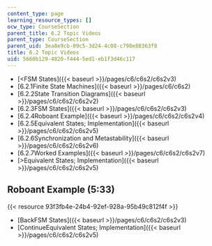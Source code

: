 ```yaml
---
content_type: page
learning_resource_types: []
ocw_type: CourseSection
parent_title: 6.2 Topic Videos
parent_type: CourseSection
parent_uid: 3ea8e9cb-09c5-3d24-4c08-c798e88363f8
title: 6.2 Topic Videos
uid: 5660b129-4820-f444-5ed1-eb1f3d46c117
---
```


*   [\<FSM States]({{< baseurl >}}/pages/c6/c6s2/c6s2v3)
*   [6.2.1Finite State Machines]({{< baseurl >}}/pages/c6/c6s2)
*   [6.2.2State Transition Diagrams]({{< baseurl >}}/pages/c6/c6s2/c6s2v2)
*   [6.2.3FSM States]({{< baseurl >}}/pages/c6/c6s2/c6s2v3)
*   [6.2.4Roboant Example]({{< baseurl >}}/pages/c6/c6s2/c6s2v4)
*   [6.2.5Equivalent States; Implementation]({{< baseurl >}}/pages/c6/c6s2/c6s2v5)
*   [6.2.6Synchronization and Metastability]({{< baseurl >}}/pages/c6/c6s2/c6s2v6)
*   [6.2.7Worked Examples]({{< baseurl >}}/pages/c6/c6s2/c6s2v7)
*   [\>Equivalent States; Implementation]({{< baseurl >}}/pages/c6/c6s2/c6s2v5)

Roboant Example (5:33)
----------------------

{{< resource 93f3fb4e-24b4-92ef-928a-95b49c812f4f >}}

*   [BackFSM States]({{< baseurl >}}/pages/c6/c6s2/c6s2v3)
*   [ContinueEquivalent States; Implementation]({{< baseurl >}}/pages/c6/c6s2/c6s2v5)